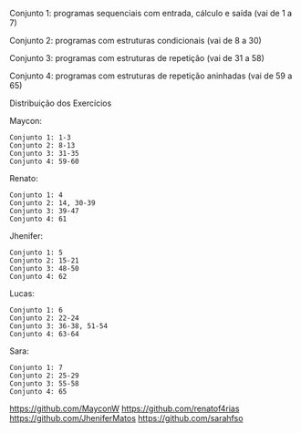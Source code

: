 Conjunto 1: programas sequenciais com entrada, cálculo e saída (vai de 1 a 7)

Conjunto 2: programas com estruturas condicionais (vai de 8 a 30)

Conjunto 3: programas com estruturas de repetição (vai de 31 a 58)

Conjunto 4: programas com estruturas de repetição aninhadas (vai de 59 a 65)

Distribuição dos Exercícios



Maycon: 

    Conjunto 1: 1-3
    Conjunto 2: 8-13
    Conjunto 3: 31-35 
    Conjunto 4: 59-60


Renato:

    Conjunto 1: 4
    Conjunto 2: 14, 30-39
    Conjunto 3: 39-47
    Conjunto 4: 61


Jhenifer:

    Conjunto 1: 5
    Conjunto 2: 15-21 
    Conjunto 3: 48-50 
    Conjunto 4: 62


Lucas:

    Conjunto 1: 6 
    Conjunto 2: 22-24
    Conjunto 3: 36-38, 51-54 
    Conjunto 4: 63-64


Sara:

    Conjunto 1: 7
    Conjunto 2: 25-29
    Conjunto 3: 55-58 
    Conjunto 4: 65

https://github.com/MayconW
https://github.com/renatof4rias
https://github.com/JheniferMatos
https://github.com/sarahfso

